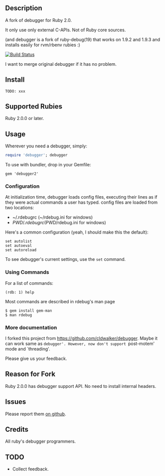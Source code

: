 ## Description
A fork of debugger for Ruby 2.0.

It only use only external C-APIs. Not of Ruby core sources.

(and debugger is a fork of ruby-debug(19) that works on 1.9.2 and 1.9.3 and installs easily for rvm/rbenv rubies :)

[![Build Status](https://travis-ci.org/cldwalker/debugger.png?branch=master)](https://travis-ci.org/cldwalker/debugger)

I want to merge original debugger if it has no problem.

## Install

    TODO: xxx

## Supported Rubies

Ruby 2.0.0 or later.

## Usage

Wherever you need a debugger, simply:

```ruby
require 'debugger'; debugger
```

To use with bundler, drop in your Gemfile:

    gem 'debugger2'

### Configuration

At initialization time, debugger loads config files, executing their lines
as if they were actual commands a user has typed. config files are loaded
from two locations:

* ~/.rdebugrc (~/rdebug.ini for windows)
* $PWD/.rdebugrc ($PWD/rdebug.ini for windows)

Here's a common configuration (yeah, I should make this the default):

    set autolist
    set autoeval
    set autoreload

To see debugger's current settings, use the `set` command.

### Using Commands

For a list of commands:

    (rdb: 1) help

Most commands are described in rdebug's man page

    $ gem install gem-man
    $ man rdebug

### More documentation

I forked this project from <https://github.com/cldwalker/debugger>.
Maybe it can work same as `debugger'.
However, now don't support `post-motem' mode and `threading'.

Please give us your feedback.

## Reason for Fork

Ruby 2.0.0 has debugger support API. No need to install internal headers.

## Issues
Please report them [on github](http://github.com/ko1/debugger2/issues).

## Credits

All ruby's debugger programmers.

## TODO

* Collect feedback.

